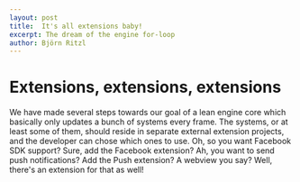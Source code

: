 ```yaml
---
layout: post
title:  It's all extensions baby!
excerpt: The dream of the engine for-loop
author: Björn Ritzl
---
```


# Extensions, extensions, extensions

We have made several steps towards our goal of a lean engine core which basically only updates a bunch of systems every frame. The systems, or at least some of them, should reside in separate external extension projects, and the developer can chose which ones to use. Oh, so you want Facebook SDK support? Sure, add the Facebook extension? Ah, you want to send push notifications? Add the Push extension? A webview you say? Well, there's an extension for that as well!
